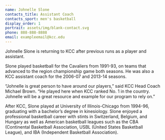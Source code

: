 ```yaml
---
name: Johnelle Slone
contacts_title: Assistant Coach
contacts_sport: men's basketball
display_order: 1
portrait: assets/img/blank-contact.svg
phone: 888-888-8888
email: exampleemail@kcc.edu
---
```


Johnelle Slone is returning to KCC after previous runs as a player and assistant.

Slone played basketball for the Cavaliers from 1991-93, on teams that advanced to the region championship game both seasons. He was also a KCC assistant coach for the 2006-07 and 2013-14 seasons.&nbsp;

“Johnelle is great person to have around our players,” said KCC Head Coach Michael Brown. “He played here when KCC ranked No. 1 in the country. Johnelle will be a great resource and example for our program to rely on.”

After KCC, Slone played at University of Illinois-Chicago from 1994-96, graduating with a bachelor’s degree in kinesiology. Slone enjoyed a professional basketball career with stints in Switzerland, Belgium, and Hungary as well as American basketball leagues such as the CBA (Continental Basketball Association, USBL (United States Basketball League), and IBA (Independent Basketball Association).
